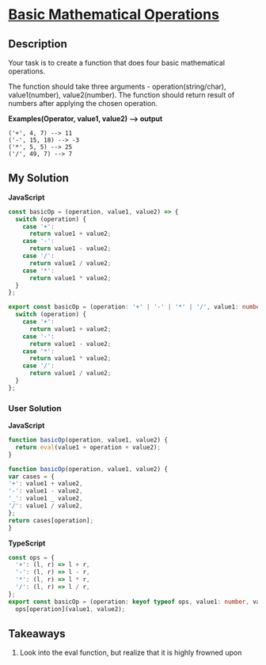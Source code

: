 # [Basic Mathematical Operations](https://www.codewars.com/kata/57356c55867b9b7a60000bd7)

## Description

Your task is to create a function that does four basic mathematical operations.

The function should take three arguments - operation(string/char), value1(number), value2(number).
The function should return result of numbers after applying the chosen operation.

**Examples(Operator, value1, value2) --> output**

```
('+', 4, 7) --> 11
('-', 15, 18) --> -3
('*', 5, 5) --> 25
('/', 49, 7) --> 7
```

## My Solution

**JavaScript**

```js
const basicOp = (operation, value1, value2) => {
  switch (operation) {
    case '+':
      return value1 + value2;
    case '-':
      return value1 - value2;
    case '/':
      return value1 / value2;
    case '*':
      return value1 * value2;
  }
};
```

```ts
export const basicOp = (operation: '+' | '-' | '*' | '/', value1: number, value2: number): number => {
  switch (operation) {
    case '+':
      return value1 + value2;
    case '-':
      return value1 - value2;
    case '*':
      return value1 * value2;
    case '/':
      return value1 / value2;
  }
};
```

### User Solution

**JavaScript**

```js
function basicOp(operation, value1, value2) {
  return eval(value1 + operation + value2);
}
```

```js
function basicOp(operation, value1, value2) {
var cases = {
'+': value1 + value2,
'-': value1 - value2,
'_': value1 _ value2,
'/': value1 / value2,
};
return cases[operation];
}
```

**TypeScript**

```ts
const ops = {
  '+': (l, r) => l + r,
  '-': (l, r) => l - r,
  '*': (l, r) => l * r,
  '/': (l, r) => l / r,
};
export const basicOp = (operation: keyof typeof ops, value1: number, value2: number): number =>
  ops[operation](value1, value2);
```

## Takeaways

1. Look into the eval function, but realize that it is highly frowned upon
